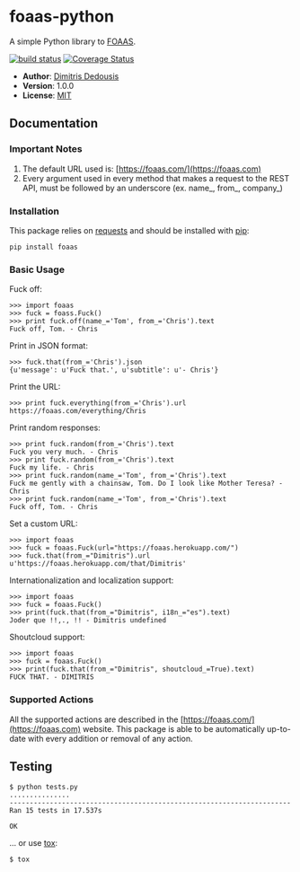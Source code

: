 foaas-python
============

A simple Python library to [FOAAS].

[![build status](https://travis-ci.org/DDimitris/foaas-python.svg?branch=master)](https://travis-ci.org/DDimitris/foaas-python)
[![Coverage Status](https://coveralls.io/repos/github/DDimitris/foaas-python/badge.svg?branch=master)](https://coveralls.io/github/DDimitris/foaas-python?branch=master)


* **Author**: [Dimitris Dedousis]
* **Version**: 1.0.0
* **License**: [MIT]

Documentation
-------------

### Important Notes

1) The default URL used is: [https://foaas.com/](https://foaas.com)
2) Every argument used in every method that makes a request to the REST API, must be followed by an underscore (ex. name\_, from\_, company\_)

### Installation

This package relies on [requests] and should be installed with [pip]:

```
pip install foaas
```

### Basic Usage

Fuck off:

```
>>> import foaas
>>> fuck = foass.Fuck()
>>> print fuck.off(name_='Tom', from_='Chris').text
Fuck off, Tom. - Chris
```

Print in JSON format:

```
>>> fuck.that(from_='Chris').json
{u'message': u'Fuck that.', u'subtitle': u'- Chris'}
```

Print the URL:

```
>>> print fuck.everything(from_='Chris').url
https://foaas.com/everything/Chris
```

Print random responses:

```
>>> print fuck.random(from_='Chris').text
Fuck you very much. - Chris
>>> print fuck.random(from_='Chris').text
Fuck my life. - Chris
>>> print fuck.random(name_='Tom', from_='Chris').text
Fuck me gently with a chainsaw, Tom. Do I look like Mother Teresa? - Chris
>>> print fuck.random(name_='Tom', from_='Chris').text
Fuck off, Tom. - Chris

```

Set a custom URL:

```
>>> import foaas
>>> fuck = foaas.Fuck(url="https://foaas.herokuapp.com/")
>>> fuck.that(from_="Dimitris").url
u'https://foaas.herokuapp.com/that/Dimitris'

```
Internationalization and localization support:

```
>>> import foaas
>>> fuck = foaas.Fuck()
>>> print(fuck.that(from_="Dimitris", i18n_="es").text)
Joder que !!,., !! - Dimitris undefined

```
Shoutcloud support:

```
>>> import foaas
>>> fuck = foaas.Fuck()
>>> print(fuck.that(from_="Dimitris", shoutcloud_=True).text)
FUCK THAT. - DIMITRIS
```

### Supported Actions

All the supported actions are described in the  [https://foaas.com/](https://foaas.com) website.
This package is able to be automatically up-to-date with every addition or removal of any action.
 

Testing
-------

```
$ python tests.py
...............
----------------------------------------------------------------------
Ran 15 tests in 17.537s

OK
```

... or use [tox]:

```
$ tox
```

[FOAAS]: http://foaas.com/
[Dimitris Dedousis]: https://ddedousis.eu
[MIT]: https://github.com/DDimitris/foaas-python/blob/master/LICENSE 
[requests]: http://python-requests.org/
[pip]: http://www.pip-installer.org/
[tox]: https://tox.readthedocs.org/
